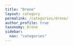 ```yaml
---
title: "Drone"
layout: category
permalink: /categories/drone/
author_profile: true
taxonomy: Drone
sidebar:
  nav: "categories"
---
```

